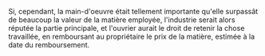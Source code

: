   
 Si, cependant, la main-d'oeuvre était tellement importante qu'elle surpassât de beaucoup la valeur de la matière employée, l'industrie serait alors réputée la partie principale, et l'ouvrier aurait le droit de retenir la chose travaillée, en remboursant au propriétaire le prix de la matière, estimée à la date du remboursement.  

  
